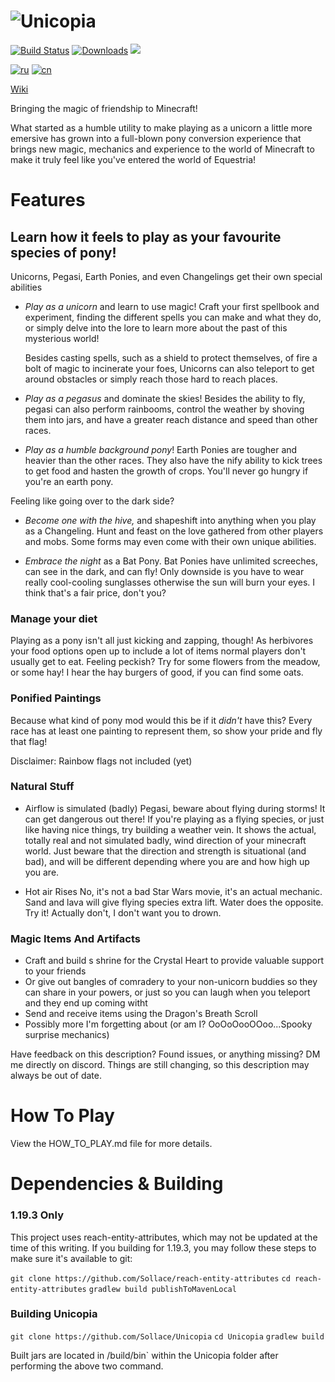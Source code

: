 # ![Unicopia](https://github-production-user-asset-6210df.s3.amazonaws.com/6429283/244022981-71021d60-e698-4ca0-88ae-bfa71be39cc6.png)

[![Build Status](https://github.com/Sollace/Unicopia/actions/workflows/gradle-build.yml/badge.svg)](https://github.com/Sollace/Unicopia/actions/workflows/gradle-build.yml)
[![Downloads](https://img.shields.io/github/downloads/Sollace/Unicopia/total.svg?color=yellowgreen)](https://github.com/Sollace/Unicopia/releases/latest)
![](https://img.shields.io/badge/api-fabric-orange.svg)

[![ru](https://img.shields.io/badge/lang-ru-d52b1e.svg)](README_RU.md)
[![cn](https://img.shields.io/badge/lang-cn-de2910.svg)](README_CN.md)

[Wiki](https://github.com/Sollace/Unicopia/wiki)

Bringing the magic of friendship to Minecraft!

What started as a humble utility to make playing as a unicorn a little more emersive has grown into a full-blown pony
conversion experience that brings new magic, mechanics and experience to the world of Minecraft to make it truly feel like you've
entered the world of Equestria!

# Features

## Learn how it feels to play as your favourite species of pony!

Unicorns, Pegasi, Earth Ponies, and even Changelings get their own special abilities
 
 - *Play as a unicorn* and learn to use magic! Craft your first spellbook and experiment, finding the different spells you can
   make and what they do, or simply delve into the lore to learn more about the past of this mysterious world!
  
   Besides casting spells, such as a shield to protect themselves, of fire a bolt of magic to incinerate your foes,
   Unicorns can also teleport to get around obstacles or simply reach those hard to reach places.   
 
 - *Play as a pegasus* and dominate the skies! Besides the ability to fly, pegasi can also perform rainbooms, control the weather by shoving them into jars,
   and have a greater reach distance and speed than other races.
 
 - *Play as a humble background pony*! Earth Ponies are tougher and heavier than the other races. They also have the nify ability to
   kick trees to get food and hasten the growth of crops. You'll never go hungry if you're an earth pony.

 Feeling like going over to the dark side?

 - *Become one with the hive,* and shapeshift into anything when you play as a Changeling. Hunt and feast on the love gathered from other players
   and mobs. Some forms may even come with their own unique abilities.
  
 - *Embrace the night* as a Bat Pony. Bat Ponies have unlimited screeches, can see in the dark, and can fly! Only downside is you have to wear
   really cool-cooling sunglasses otherwise the sun will burn your eyes. I think that's a fair price, don't you?
  
### Manage your diet

  Playing as a pony isn't all just kicking and zapping, though! As herbivores your food options open up to include
  a lot of items normal players don't usually get to eat. Feeling peckish? Try for some flowers from the meadow,
  or some hay! I hear the hay burgers of good, if you can find some oats.

### Ponified Paintings
  
  Because what kind of pony mod would this be if it _didn't_ have this? Every race has at least one painting to represent them, so show your pride
  and fly that flag!
  
  Disclaimer: Rainbow flags not included (yet)

### Natural Stuff

  - Airflow is simulated (badly)
    Pegasi, beware about flying during storms! It can get dangerous out there!
    If you're playing as a flying species, or just like having nice things, try building a weather vein.
    It shows the actual, totally real and not simulated badly, wind direction of your minecraft world. Just beware
    that the direction and strength is situational (and bad), and will be different depending where you are and
    how high up you are.

  - Hot air Rises
    No, it's not a bad Star Wars movie, it's an actual mechanic. Sand and lava will give flying species extra lift. Water does the opposite.
    Try it! Actually don't, I don't want you to drown.

### Magic Items And Artifacts
  
  - Craft and build s shrine for the Crystal Heart to provide valuable support to your friends
  - Or give out bangles of comradery to your non-unicorn buddies so they can share in your powers,
     or just so you can laugh when you teleport and they end up coming witht
  - Send and receive items using the Dragon's Breath Scroll
  - Possibly more I'm forgetting about (or am I? OoOoOooOOoo...Spooky surprise mechanics)

Have feedback on this description? Found issues, or anything missing?
DM me directly on discord.
Things are still changing, so this description may always be out of date.

# How To Play

View the HOW_TO_PLAY.md file for more details.

# Dependencies & Building

### 1.19.3 Only

This project uses reach-entity-attributes, which may not be updated at the time of this writing.
If you building for 1.19.3, you may follow these steps to make sure it's available to git:

`git clone https://github.com/Sollace/reach-entity-attributes`
`cd reach-entity-attributes`
`gradlew build publishToMavenLocal`

### Building Unicopia

`git clone https://github.com/Sollace/Unicopia`
`cd Unicopia` 
`gradlew build`

Built jars are located in /build/bin` within the Unicopia folder after performing the above two command.


